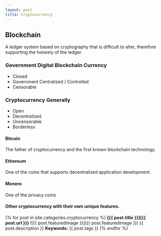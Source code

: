 ```yaml
---
layout: post
title: Cryptocurrency
---
```


## Blockchain

A ledger system based on cryptography that is difficult to alter, therefore supporting the honesty of the ledger.

### Government Digital Blockchain Currency

*   Closed
*   Government Centralized / Controlled
*   Censorable

### Cryptocurrency Generally

*   Open
*   Decentralized
*   Uncensorable
*   Borderless

#### Bitcoin

The father of cryptocurrency and the first known blockchain technology.

#### Ethereum

One of the coins that supports decentralized application development.

#### Monero

One of the privacy coins

#### Other cryptocurrency with their own unique features.

{% for post in site.categories.cryptocurrency %}
**[{{ post.title }}]({{ post.url }})**
![{{ post.featuredimage }}]({{ post.featuredimage }})
{{ post.description }}
**Keywords:** {{ post.tags }}
{% endfor %}